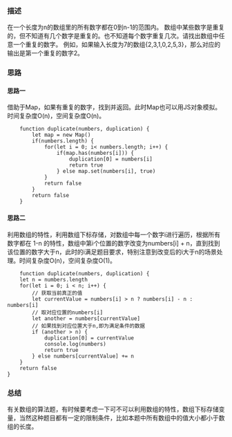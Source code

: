 ### 描述

在一个长度为n的数组里的所有数字都在0到n-1的范围内。 数组中某些数字是重复的，但不知道有几个数字是重复的。也不知道每个数字重复几次。请找出数组中任意一个重复的数字。 例如，如果输入长度为7的数组{2,3,1,0,2,5,3}，那么对应的输出是第一个重复的数字2。

### 思路

#### 思路一
借助于Map，如果有重复的数字，找到并返回。此时Map也可以用JS对象模拟。时间复杂度O(n)，空间复杂度O(n)。
```
    function duplicate(numbers, duplication) {
        let map = new Map() 
        if(numbers.length) {
            for(let i = 0; i< numbers.length; i++) {
                if(map.has(numbers[i])) {
                    duplication[0] = numbers[i]
                    return true
                } else map.set(numbers[i], true)
            }  
            return false     
        }
        return false        
    }
```
#### 思路二
利用数组的特性，利用数组下标存储，对数组中每一个数字i进行遍历，根据所有数字都在 1-n 的特性，数组中第i个位置的数字改变为numbers[i] + n，直到找到该位置的数字大于n，此时的i满足题目要求，特别注意到改变后的i大于n的场景处理。时间复杂度O(n)，空间复杂度O(1)。

```
    function duplicate(numbers, duplication) {
    let n = numbers.length
    for(let i = 0; i < n; i++) {
        // 获取当前真正的值
        let currentValue = numbers[i] > n ? numbers[i] - n : numbers[i]
        // 取对应位置的numbers[i]
        let another = numbers[currentValue]
        // 如果找到对应位置大于n,即为满足条件的数据
        if (another > n) {
            duplication[0] = currentValue
            console.log(numbers)
            return true
        } else numbers[currentValue] += n 
    }
    return false
}
```

### 总结

有关数组的算法题，有时候要考虑一下可不可以利用数组的特性，数组下标存储变量，当然这种题目都有一定的限制条件，比如本题中所有数组中的值大小都小于数组的长度。
